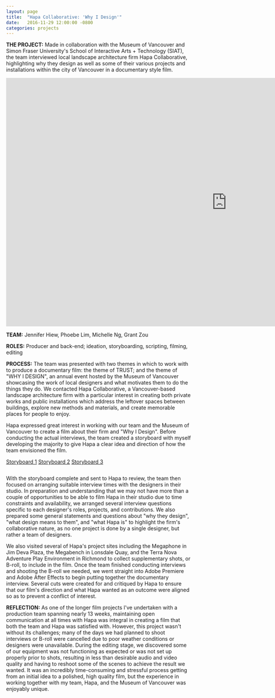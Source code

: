 ```yaml
---
layout: page
title:  "Hapa Collaborative: 'Why I Design'"
date:   2016-11-29 12:00:00 -0800
categories: projects
---
```

<b>THE PROJECT:</b>  Made in collaboration with the Museum of Vancouver and Simon Fraser University's School of Interactive Arts + Technology (SIAT), the team interviewed local landscape architecture firm Hapa Collaborative, highlighting why they design as well as some of their various projects and installations within the city of Vancouver in a documentary style film.

<iframe width="1200" height="675" src="https://www.youtube.com/embed/-YrKjQMJ7js" frameborder="0" allowfullscreen></iframe>
<p></p>

<b>TEAM:</b> Jennifer Hiew, Phoebe Lim, Michelle Ng, Grant Zou

<b>ROLES:</b> Producer and back-end; ideation, storyboarding, scripting, filming, editing

<b>PROCESS:</b> The team was presented with two themes in which to work with to produce a documentary film: the theme of TRUST; and the theme of "WHY I DESIGN", an annual event hosted by the Museum of Vancouver showcasing the work of local designers and what motivates them to do the things they do. We contacted Hapa Collaborative, a Vancouver-based landscape architecture firm with a particular interest in creating both private works and public installations which address the leftover spaces between buildings, explore new methods and materials, and create memorable places for people to enjoy.

Hapa expressed great interest in working with our team and the Museum of Vancouver to create a film about their firm and "Why I Design". Before conducting the actual interviews, the team created a storyboard with myself developing the majority to give Hapa a clear idea and direction of how the team envisioned the film.

<a href="images/iat344/storyboard1.png" data-lightbox="storyboards" data-title="Storyboard page 1">Storyboard 1</a>
<a href="images/iat344/storyboard2.png" data-lightbox="storyboards" data-title="Storyboard page 2">Storyboard 2</a>
<a href="images/iat344/storyboard3.png" data-lightbox="storyboards" data-title="Storyboard page 3">Storyboard 3</a>

<div class="box alt">
<div class="row uniform">
<div class="4u"><span class="image fit"><a href="http://i.imgur.com/TCzilcJ.png"><img src="http://i.imgur.com/TCzilcJ.png" alt="" /></a></span></div>
<div class="4u"><span class="image fit"><a href="http://i.imgur.com/S2llLZq.png"><img src="http://i.imgur.com/S2llLZq.png" alt="" /></a></span></div>
<div class="4u$"><span class="image fit"><img src="http://i.imgur.com/TCzilcJ.png" alt="" /></span></div>
</div>
</div>

With the storyboard complete and sent to Hapa to review, the team then focused on arranging suitable interview times with the designers in their studio. In preparation and understanding that we may not have more than a couple of opportunities to be able to film Hapa in their studio due to time constraints and availability, we arranged several interview questions specific to each designer's roles, projects, and contributions. We also prepared some general statements and questions about "why they design", "what design means to them", and "what Hapa is" to highlight the firm's collaborative nature, as no one project is done by a single designer, but rather a team of designers.

We also visited several of Hapa's project sites including the Megaphone in Jim Deva Plaza, the Megabench in Lonsdale Quay, and the Terra Nova Adventure Play Environment in Richmond to collect supplementary shots, or B-roll, to include in the film. Once the team finished conducting interviews and shooting the B-roll we needed, we went straight into Adobe Premiere and Adobe After Effects to begin putting together the documentary interview. Several cuts were created for and critiqued by Hapa to ensure that our film's direction and what Hapa wanted as an outcome were aligned so as to prevent a conflict of interest.

<b>REFLECTION:</b> As one of the longer film projects I've undertaken with a production team spanning nearly 13 weeks, maintaining open communication at all times with Hapa was integral in creating a film that both the team and Hapa was satisfied with. However, this project wasn't without its challenges; many of the days we had planned to shoot interviews or B-roll were cancelled due to poor weather conditions or designers were unavailable. During the editing stage, we discovered some of our equipment was not functioning as expected or was not set up properly prior to shots, resulting in less than desirable audio and video quality and having to reshoot some of the scenes to achieve the result we wanted. It was an incredibly time-consuming and stressful process getting from an initial idea to a polished, high quality film, but the experience in working together with my team, Hapa, and the Museum of Vancouver was enjoyably unique.
